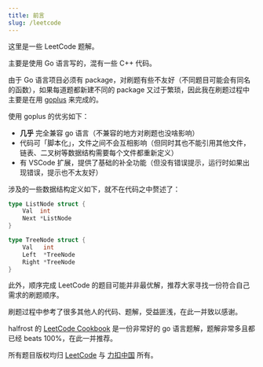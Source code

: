 ```yaml
---
title: 前言
slug: /leetcode
---
```


这里是一些 LeetCode 题解。

主要是使用 Go 语言写的，混有一些 C++ 代码。

由于 Go 语言项目必须有 package，对刷题有些不友好（不同题目可能会有同名的函数），如果每道题都新建不同的 package 又过于繁琐，因此我在刷题过程中主要是在用 [goplus](https://github.com/goplus/gop) 来完成的。

使用 goplus 的优劣如下：

- **几乎** 完全兼容 go 语言（不兼容的地方对刷题也没啥影响）
- 代码可「脚本化」，文件之间不会互相影响（但同时其也不能引用其他文件，链表、二叉树等数据结构需要每个文件都重新定义）
- 有 VSCode 扩展，提供了基础的补全功能（但没有错误提示，运行时如果出现错误，提示也不太友好）

涉及的一些数据结构定义如下，就不在代码之中赘述了：

```go title="ListNode"
type ListNode struct {
	Val  int
	Next *ListNode
}
```

```go title="TreeNode"
type TreeNode struct {
	Val   int
	Left  *TreeNode
	Right *TreeNode
}
```

此外，顺序完成 LeetCode 的题目可能并非最优解，推荐大家寻找一份符合自己需求的刷题顺序。

刷题过程中参考了很多其他人的代码、题解，受益匪浅，在此一并致以感谢。

halfrost 的 [LeetCode Cookbook](https://books.halfrost.com/leetcode/) 是一份非常好的 go 语言题解，题解非常多且都已经 beats 100%，在此一并推荐。


所有题目版权均归 [LeetCode](https://leetcode.com/) 与 [力扣中国](https://leetcode-cn.com/) 所有。
